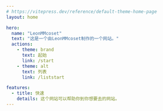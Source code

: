 ```yaml
---
# https://vitepress.dev/reference/default-theme-home-page
layout: home

hero:
  name: "LeonMMcoset"
  text: "这是一个由LeonMMcoset制作的一个网站。"
  actions:
    - theme: brand
      text: 起始
      link: /start
    - theme: alt
      text: 列表
      link: /liststart

features:
  - title: 快速
    details: 这个网站可以帮助你到你想要去的网站。
---
```


